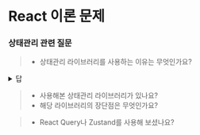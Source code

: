 # React 이론 문제

### 상태관리 관련 질문
> - 상태관리 라이브러리를 사용하는 이유는 무엇인가요?

<details>
<summary>답</summary>

> 리액트는 단방향 바인딩, 자식 > 부모 변환 힘듦. <br/>
> 자식 컴포넌트의 갯수가 많아질 수록 Props Drilling 발생
</details>

> - 사용해본 상태관리 라이브러리가 있나요?<br/>
> - 해당 라이브러리의 장단점은 무엇인가요?

> - React Query나 Zustand를 사용해 보셨나요?